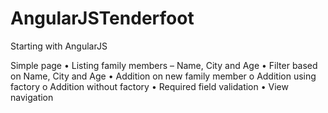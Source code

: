# AngularJSTenderfoot
Starting with AngularJS

Simple page 
•	Listing family members – Name, City and Age
•	Filter based on Name, City and Age
•	Addition on new family member
  o	 Addition using factory
  o	Addition without factory
•	Required field validation
•	View navigation 


